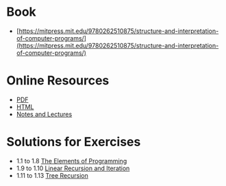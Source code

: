 # Book
- [https://mitpress.mit.edu/9780262510875/structure-and-interpretation-of-computer-programs/](https://mitpress.mit.edu/9780262510875/structure-and-interpretation-of-computer-programs/)

# Online Resources
- [PDF](https://web.mit.edu/6.001/6.037/sicp.pdf)
- [HTML](https://mitp-content-server.mit.edu/books/content/sectbyfn/books_pres_0/6515/sicp.zip/full-text/book/book.html)
- [Notes and Lectures](https://web.mit.edu/6.001/6.037/)

# Solutions for Exercises
- 1.1 to 1.8 [The Elements of Programming](./1.%20Building%20Abstractions%20with%20Procedures/1.1%20The%20Elements%20of%20Programming/1.1.8%20-%20Expressions%20and%20Compound%20Procedures.ipynb)
- 1.9 to 1.10 [Linear Recursion and Iteration](./1.%20Building%20Abstractions%20with%20Procedures/1.2%20Procedures%20and%20the%20Processes%20They%20Generate/1.2.1%20-%20Linear%20Recursion%20and%20Iteration.ipynb)
- 1.11 to 1.13 [Tree Recursion](./1.%20Building%20Abstractions%20with%20Procedures/1.2%20Procedures%20and%20the%20Processes%20They%20Generate/1.2.2%20-%20Tree%20Recursion.ipynb)